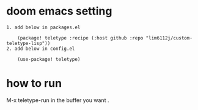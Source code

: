 # doom emacs setting

    1. add below in packages.el

        (package! teletype :recipe (:host github :repo "lim6112j/custom-teletype-lisp"))
    2. add below in config.el

        (use-package! teletype)

# how to run

M-x teletype-run in the buffer you want . 
